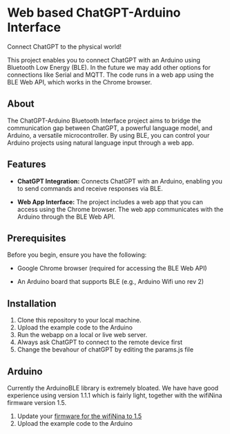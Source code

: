 # Web based ChatGPT-Arduino Interface

Connect ChatGPT to the physical world!

This project enables you to connect ChatGPT with an Arduino using Bluetooth Low Energy (BLE). In the future we may add other options for connections like Serial and MQTT. The code runs in a web app using the BLE Web API, which works in the Chrome browser.


## About

The ChatGPT-Arduino Bluetooth Interface project aims to bridge the communication gap between ChatGPT, a powerful language model, and Arduino, a versatile microcontroller. By using BLE, you can control your Arduino projects using natural language input through a web app. 

## Features

- **ChatGPT Integration:** Connects ChatGPT with an Arduino, enabling you to send commands and receive responses via BLE.

- **Web App Interface:** The project includes a web app that you can access using the Chrome browser. The web app communicates with the Arduino through the BLE Web API.

## Prerequisites

Before you begin, ensure you have the following:

- Google Chrome browser (required for accessing the BLE Web API)

- An Arduino board that supports BLE (e.g., Arduino Wifi uno rev 2)

## Installation

1. Clone this repository to your local machine.
2. Upload the example code to the Arduino
3. Run the webapp on a local or live web server.
4. Always ask ChatGPT to connect to the remote device first
5. Change the bevahour of chatGPT by editing the params.js file

## Arduino

Currently the ArduinoBLE library is extremely bloated. We have have good experience using version 1.1.1 which is fairly light, together with the wifiNina firmware version 1.5. 

1. Update your [firmware for the wifiNina to 1.5](https://support.arduino.cc/hc/en-us/articles/360013896579-Update-the-firmware-for-WiFiNINA-and-WiFi101) 
2. Upload the example code to the Arduino
